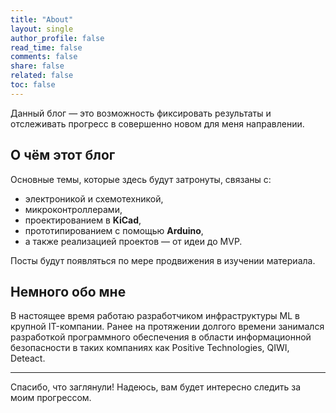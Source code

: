 ```yaml
---
title: "About"
layout: single
author_profile: false
read_time: false
comments: false
share: false
related: false
toc: false
---
```


Данный блог — это возможность фиксировать результаты и отслеживать прогресс в совершенно новом для меня направлении.

## О чём этот блог

Основные темы, которые здесь будут затронуты, связаны с:

- электроникой и схемотехникой,
- микроконтроллерами,
- проектированием в **KiCad**,
- прототипированием с помощью **Arduino**,
- а также реализацией проектов — от идеи до MVP.

Посты будут появляться по мере продвижения в изучении материала.

## Немного обо мне

В настоящее время работаю разработчиком инфраструктуры ML в крупной IT-компании.
Ранее на протяжении долгого времени занимался разработкой программного обеспечения в области информационной безопасности в таких компаниях как Positive Technologies, QIWI, Deteact.

---

Спасибо, что заглянули! Надеюсь, вам будет интересно следить за моим прогрессом.
